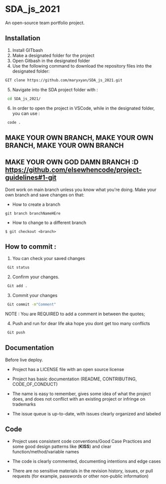 # SDA_js_2021
An open-source team portfolio project.

## Installation
1. Install GITbash
2. Make a designated folder for the project 
3. Open Gitbash in the designated folder
4. Use the following command to download the repository files into the designated folder:

```bash
GIT clone https://github.com/maryxyan/SDA_js_2021.git
```
5. Navigate into the SDA project folder with :

```bash
 cd SDA_js_2021/
```
6. In order to open the project in VSCode, while in the designated folder, you can use :

```bash
 code .
```
## MAKE YOUR OWN BRANCH, MAKE YOUR OWN BRANCH, MAKE YOUR OWN BRANCH
## MAKE YOUR OWN GOD DAMN BRANCH :D https://github.com/elsewhencode/project-guidelines#1-git 
Dont work on main branch unless you know what you're doing.
Make your own branch and save changes on that: 
- How to create a  branch
```
git branch branchNameHEre
```
- How to change to a different branch 
```
$ git checkout <branch>
```


##  How to commit :

1. You can check your saved changes 
```bash
 Git status
``` 
2. Confirm your changes.
```bash
 Git add .
``` 
3.  Commit your changes
```bash
 Git commit -m"Comment"
```
NOTE : You  are REQUIRED to add a comment in between the quotes;

4. Push and run for dear life aka hope you dont get too many conflicts
```bash
 Git push
``` 




## Documentation

Before live deploy.


- Project has a LICENSE file with an open source license

- Project has basic documentation (README, CONTRIBUTING, CODE_OF_CONDUCT)

- The name is easy to remember, gives some idea of what the project does, and does not conflict with an existing project or infringe on trademarks

- The issue queue is up-to-date, with issues clearly organized and labeled


## Code


- Project uses consistent code conventions/Good Case Practices and some good design patterns like (**KISS**) and clear function/method/variable names

- The code is clearly commented, documenting intentions and edge cases

- There are no sensitive materials in the revision history, issues, or pull requests (for example, passwords or other non-public information)



